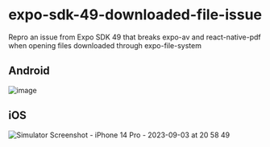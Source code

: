 # expo-sdk-49-downloaded-file-issue
Repro an issue from Expo SDK 49 that breaks expo-av and react-native-pdf when opening files downloaded through expo-file-system

## Android
![image](https://github.com/gloredo/expo-sdk-49-downloaded-file-issue/assets/20311005/92132cf3-1d49-4466-b6fb-a45f692d5e7c)

## iOS
![Simulator Screenshot - iPhone 14 Pro - 2023-09-03 at 20 58 49](https://github.com/gloredo/expo-sdk-49-downloaded-file-issue/assets/20311005/892280b8-dd42-466c-9aec-edfa49ffe7b1)
